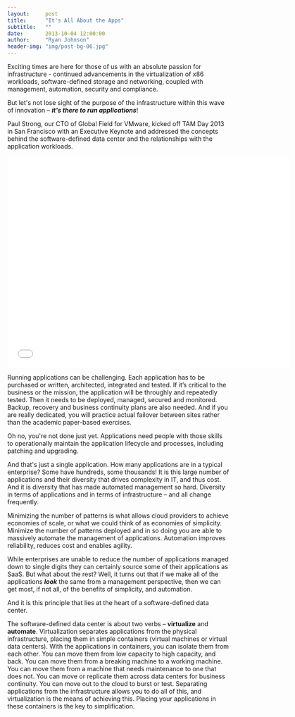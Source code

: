 ```yaml
---
layout:     post
title:      "It's All About the Apps"
subtitle:   ""
date:       2013-10-04 12:00:00
author:     "Ryan Johnson"
header-img: "img/post-bg-06.jpg"
---
```


<p>Exciting times are here for those of us with an absolute passion for infrastructure - continued advancements in the virtualization of x86 workloads, software-defined storage and networking, coupled with management, automation, security and compliance.

<p>But let's not lose sight of the purpose of the infrastructure within this wave of innovation – <em><strong>it's there to run applications</strong></em>!

<p>Paul Strong, our CTO of Global Field for VMware, kicked off TAM Day 2013 in San Francisco with an Executive Keynote and addressed the concepts behind the software-defined data center and the relationships with the application workloads.

<p><iframe src="//www.youtube.com/embed/c1PrIcR-K1U" height="480" width="640" frameborder="0"></iframe>

<p>Running applications can be challenging.  Each application has to be purchased or written, architected, integrated and tested. If it’s critical to the business or the mission, the application will be throughly and repeatedly tested. Then it needs to be deployed, managed, secured and monitored.  Backup, recovery and business continuity plans are also needed.  And if you are really dedicated, you will practice actual failover between sites rather than the academic paper-based exercises.

<p>Oh no, you're not done just yet. Applications need people with those skills to operationally maintain the application lifecycle and processes, including patching and upgrading.

<p>And that's just a single application. How many applications are in a typical enterprise? Some have hundreds, some thousands!  It is this large number of applications and their diversity that drives complexity in IT, and thus cost.  And it is diversity that has made automated management so hard. Diversity in terms of applications and in terms of infrastructure – and all change frequently.

<p>Minimizing the number of patterns is what allows cloud providers to achieve economies of scale, or what we could think of as economies of simplicity.  Minimize the number of patterns deployed and in so doing you are able to massively automate the management of applications.  Automation improves reliability, reduces cost and enables agility.

<p>While enterprises are unable to reduce the number of applications managed down to single digits they can certainly source some of their applications as SaaS. But what about the rest?  Well, it turns out that if we make all of the applications <strong><em>look</em></strong> the same from a management perspective, then we can get most, if not all, of the benefits of simplicity, and automation.

<p>And it is this principle that lies at the heart of a software-defined data center.

<p>The software-defined data center is about two verbs – <strong>virtualize</strong> and <strong>automate</strong>. Virtualization separates applications from the physical infrastructure, placing them in simple containers (virtual machines or virtual data centers).  With the applications in containers, you can isolate them from each other.  You can move them from low capacity to high capacity, and back. You can move them from a breaking machine to a working machine.  You can move them from a machine that needs maintenance to one that does not.   You can move or replicate them across data centers for business continuity.  You can move out to the cloud to burst or test. Separating applications from the infrastructure allows you to do all of this, and virtualization is the means of achieving this. Placing your applications in these containers is the key to simplification.